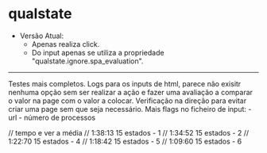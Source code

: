 # qualstate

- Versão Atual:
    - Apenas realiza click.
    - Do input apenas se utiliza a propriedade "qualstate.ignore.spa_evaluation". 



-----------------------
Testes mais completos.
Logs para os inputs de html, parece não exisitr nenhuma opção sem ser realizar a ação e fazer uma avaliação a comparar o valor na page com o valor a colocar.
Verificação na direção para evitar criar uma page sem que seja necessário.
Mais flags no ficheiro de input:
    - url
    - número de processos





// tempo e ver a média
// 1:38:13 15 estados - 1
// 1:34:52 15 estados - 2
// 1:22:70 15 estados - 4
// 1:18:42 15 estados - 5
// 1:09:60 15 estados - 6